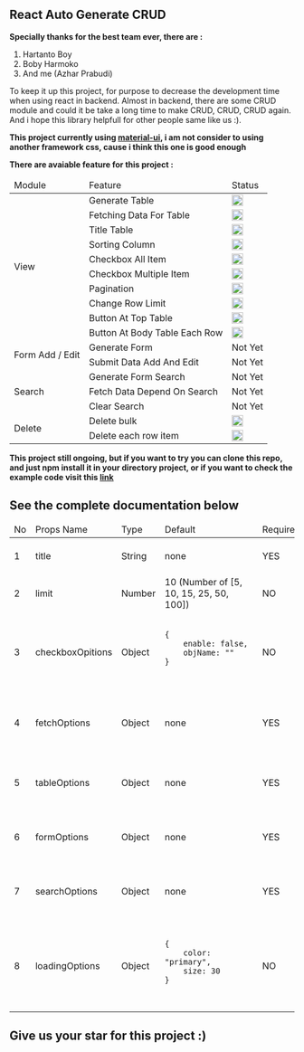 ## React Auto Generate CRUD ##

<b>Specially thanks for the best team ever, there are :</b>

1. Hartanto Boy
2. Boby Harmoko
3. And me (Azhar Prabudi)


To keep it up this project, for purpose to decrease the development time when using react in backend. Almost in backend, there are some CRUD module and could it be take a long time to make CRUD, CRUD, CRUD again. And i hope this library helpfull for other people same like us :).

<b>This project currently using <a href="https://material-ui.com/">material-ui</a>, i am not consider to using another framework css, cause i think this one is good enough</b>


<b>There are avaiable feature for this project :</b>
<table>
    <thead>
        <tr>
            <td>Module</td>
            <td>Feature</td>
            <td>Status</td>
        </tr>
    </thead>
    <tbody>
        <tr>
            <td rowspan="10">View</td>
            <td>Generate Table</td>
            <td><img width="20" height="20" src="https://assets-cdn.github.com/images/icons/emoji/unicode/2705.png" alt="done"/></td>
        </tr>
        <tr>
            <td>Fetching Data For Table</td>
            <td><img width="20" height="20" src="https://assets-cdn.github.com/images/icons/emoji/unicode/2705.png" alt="done"/></td>
        </tr>
        <tr>
            <td>Title Table</td>
            <td><img width="20" height="20" src="https://assets-cdn.github.com/images/icons/emoji/unicode/2705.png" alt="done"/></td>
        </tr>
        <tr>
            <td>Sorting Column</td>
            <td><img width="20" height="20" src="https://assets-cdn.github.com/images/icons/emoji/unicode/2705.png" alt="done"/></td>
        </tr>
        <tr>
            <td>Checkbox All Item</td>
            <td><img width="20" height="20" src="https://assets-cdn.github.com/images/icons/emoji/unicode/2705.png" alt="done"/></td>
        </tr>
        <tr>
            <td>Checkbox Multiple Item</td>
            <td><img width="20" height="20" src="https://assets-cdn.github.com/images/icons/emoji/unicode/2705.png" alt="done"/></td>
        </tr>
        <tr>
            <td>Pagination</td>
            <td><img width="20" height="20" src="https://assets-cdn.github.com/images/icons/emoji/unicode/2705.png" alt="done"/></td>
        </tr>
        <tr>
            <td>Change Row Limit</td>
            <td><img width="20" height="20" src="https://assets-cdn.github.com/images/icons/emoji/unicode/2705.png" alt="done"/></td>
        </tr>
        <tr>
            <td>Button At Top Table</td>
            <td><img width="20" height="20" src="https://assets-cdn.github.com/images/icons/emoji/unicode/2705.png" alt="done"/></td>
        </tr>
        <tr>
            <td>Button At Body Table Each Row</td>
            <td><img width="20" height="20" src="https://assets-cdn.github.com/images/icons/emoji/unicode/2705.png" alt="done"/></td>
        </tr>
        <tr>
            <td rowspan="2">Form Add / Edit</td>
            <td>Generate Form</td>
            <td>Not Yet</td>
        </tr>
        <tr>
            <td>Submit Data Add And Edit</td>
            <td>Not Yet</td>
        </tr>
        <tr>
            <td rowspan="3">Search</td>
            <td>Generate Form Search</td>
            <td>Not Yet</td>
        </tr>
        <tr>
            <td>Fetch Data Depend On Search</td>
            <td>Not Yet</td>
        </tr>
        <tr>
            <td>Clear Search</td>
            <td>Not Yet</td>
        </tr>
        <tr>
            <td rowspan="2">Delete</td>
            <td>Delete bulk</td>
            <td><img width="20" height="20" src="https://assets-cdn.github.com/images/icons/emoji/unicode/2705.png" alt="done"/></td>
        </tr>
        <tr>
            <td>Delete each row item</td>
            <td><img width="20" height="20" src="https://assets-cdn.github.com/images/icons/emoji/unicode/2705.png" alt="done"/></td>
        </tr>
    </tbody>
</table>

<b>This project still ongoing, but if you want to try you can clone this repo, and just npm install it in your directory project, or if you want to check the example code visit this <a href="/src/index.js">link</a></b>

## See the complete documentation below
<table>
    <thead>
        <tr>
            <td>No</td>
            <td>Props Name</td>
            <td>Type</td>
            <td>Default</td>
            <td>Required</td>
            <td>Description</td>
        </tr>
    </thead>
    <tbody>
        <tr>
            <td>1</td>
            <td>title</td>
            <td>String</td> 
            <td>none</td>
            <td>YES</td>
            <td>Title will show at the top of the table</td>
        </tr>
        <tr>
            <td>2</td>
            <td>limit</td>
            <td>Number</td> 
            <td>10 (Number of [5, 10, 15, 25, 50, 100])</td>
            <td>NO</td>
            <td>Initial limit for the table</td>
        </tr>
        <tr>
            <td>3</td>
            <td>checkboxOpitions</td>
            <td>Object</td> 
            <td>
                <pre>
                    <code>
{
    enable: false,
    objName: ""
}
                    </code>
                </pre>
            </td>
            <td>NO</td>
            <td>Read full documentation about checkboxOpitions <a href="/documentation/checkboxOptions.md">Here</a></td>
        </tr>
        <tr>
            <td>4</td>
            <td>fetchOptions</td>
            <td>Object</td>
            <td>none</td>
            <td>YES</td>
            <td>Read full documentation about fetchOptions <a href="/documentation/fetchOptions.md">Here</a></td>
        </tr>
        <tr>
            <td>5</td>
            <td>tableOptions</td>
            <td>Object</td>
            <td>none</td>
            <td>YES</td>
            <td>Read full documentation about tableOptions <a href="/documentation/tableOptions.md">Here</a></td>
        </tr>
        <tr>
            <td>6</td>
            <td>formOptions</td>
            <td>Object</td>
            <td>none</td>
            <td>YES</td>
            <td>Read full documentation about formOptions <a href="/documentation/formOptions.md">Here</a></td>
        </tr>
        <tr>
            <td>7</td>
            <td>searchOptions</td>
            <td>Object</td>
            <td>none</td>
            <td>YES</td>
            <td>Read full documentation about searchOptions <a href="/documentation/searchOptions.md">Here</a></td>
        </tr>
        <tr>
            <td>8</td>
            <td>loadingOptions</td>
            <td>Object</td>
            <td>
                <pre>
                    <code>
{
    color: "primary",
    size: 30
}
                    </code>
                </pre>
            </td>
            <td>NO</td>
            <td>Read full documentation about loadingOptions <a href="/documentation/loadingOptions.md">Here</a></td>
        </tr>
    </tbody>
</table>

## Give us your star for this project :) ##